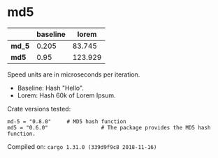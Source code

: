 # md5
| | baseline | lorem |
| --- | --- | --- |
| **md_5** | 0.205 | 83.745 |
| **md5** | 0.95 | 123.929 |

Speed units are in microseconds per iteration.

* Baseline: Hash "Hello".
* Lorem: Hash 60k of Lorem Ipsum.

Crate versions tested:

    md-5 = "0.8.0"     # MD5 hash function
    md5 = "0.6.0"                 # The package provides the MD5 hash function.

Compiled on: `cargo 1.31.0 (339d9f9c8 2018-11-16)`